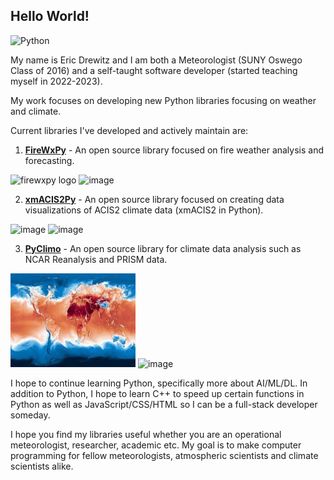 ## Hello World! 

![Python](https://img.shields.io/badge/python-3670A0?style=for-the-badge&logo=python&logoColor=ffdd54)

My name is Eric Drewitz and I am both a Meteorologist (SUNY Oswego Class of 2016) and a self-taught software developer (started teaching myself in 2022-2023). 

My work focuses on developing new Python libraries focusing on weather and climate. 

Current libraries I've developed and actively maintain are:

1) [**FireWxPy**](https://pypi.org/project/firewxpy/) - An open source library focused on fire weather analysis and forecasting.

<img width="200" alt="firewxpy logo" src="https://github.com/user-attachments/assets/27d7353c-89ae-4827-a1fb-0d64d80599ad"> ![image](https://github.com/user-attachments/assets/da1b43c0-2b6a-4a5c-9eb4-f08b30cab42b)
 
2) [**xmACIS2Py**](https://pypi.org/project/xmacis2py/) - An open source library focused on creating data visualizations of ACIS2 climate data (xmACIS2 in Python).

![image](https://github.com/user-attachments/assets/fb5ecdf9-bd51-4243-be7d-92af0952bfd8) ![image](https://github.com/user-attachments/assets/da1b43c0-2b6a-4a5c-9eb4-f08b30cab42b)
   
3) [**PyClimo**](https://pypi.org/project/pyclimo/) - An open source library for climate data analysis such as NCAR Reanalysis and PRISM data. 

<img width="200" height="150" alt="climate" src="https://github.com/edrewitz/PyClimo/blob/main/climate.jpg?raw=true"> ![image](https://github.com/user-attachments/assets/da1b43c0-2b6a-4a5c-9eb4-f08b30cab42b)

I hope to continue learning Python, specifically more about AI/ML/DL. In addition to Python, I hope to learn C++ to speed up certain functions in Python as well as JavaScript/CSS/HTML so I can be a full-stack developer someday. 

I hope you find my libraries useful whether you are an operational meteorologist, researcher, academic etc. My goal is to make computer programming for fellow meteorologists, atmospheric scientists and climate scientists alike. 
<!--
**edrewitz/edrewitz** is a ✨ _special_ ✨ repository because its `README.md` (this file) appears on your GitHub profile.

Here are some ideas to get you started:

- 🔭 I’m currently working on ...
- 🌱 I’m currently learning ...
- 👯 I’m looking to collaborate on ...
- 🤔 I’m looking for help with ...
- 💬 Ask me about ...
- 📫 How to reach me: ...
- 😄 Pronouns: ...
- ⚡ Fun fact: ...
-->
